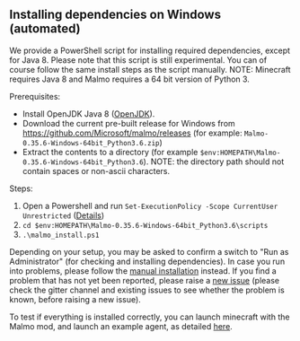 ## Installing dependencies on Windows (automated) ##

We provide a PowerShell script for installing required dependencies, except for Java 8. Please note that this script is still experimental. You can of course follow the same install steps as the script manually. NOTE: Minecraft requires Java 8 and Malmo requires a 64 bit version of Python 3.

Prerequisites:
- Install OpenJDK Java 8 ([OpenJDK](https://openjdk.java.net/)).
- Download the current pre-built release for Windows from https://github.com/Microsoft/malmo/releases (for example: `Malmo-0.35.6-Windows-64bit_Python3.6.zip`)
- Extract the contents to a directory (for example `$env:HOMEPATH\Malmo-0.35.6-Windows-64bit_Python3.6`). NOTE: the directory path should not contain spaces or non-ascii characters.

Steps:

1. Open a Powershell and run `Set-ExecutionPolicy -Scope CurrentUser Unrestricted` ([Details](https://msdn.microsoft.com/en-us/powershell/reference/5.1/microsoft.powershell.security/set-executionpolicy#example-4-set-the-scope-for-an-execution-policy))
2. `cd $env:HOMEPATH\Malmo-0.35.6-Windows-64bit_Python3.6\scripts`
3. `.\malmo_install.ps1`

Depending on your setup, you may be asked to confirm a switch to "Run as Administrator" (for checking and installing dependencies). In case you run into problems, please follow the [manual installation](https://github.com/Microsoft/malmo/blob/master/doc/install_windows_manual.md) instead. If you find a problem that has not yet been reported, please raise a [new issue](https://github.com/Microsoft/malmo/issues/new) (please check the gitter channel and existing issues to see whether the problem is known, before raising a new issue).

To test if everything is installed correctly, you can launch minecraft with the Malmo mod, and launch an example agent, as detailed [here](https://github.com/Microsoft/malmo#getting-started).
